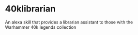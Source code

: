 # 40klibrarian
An alexa skill that provides a librarian assistant to those with the Warhammer 40k legends collection
